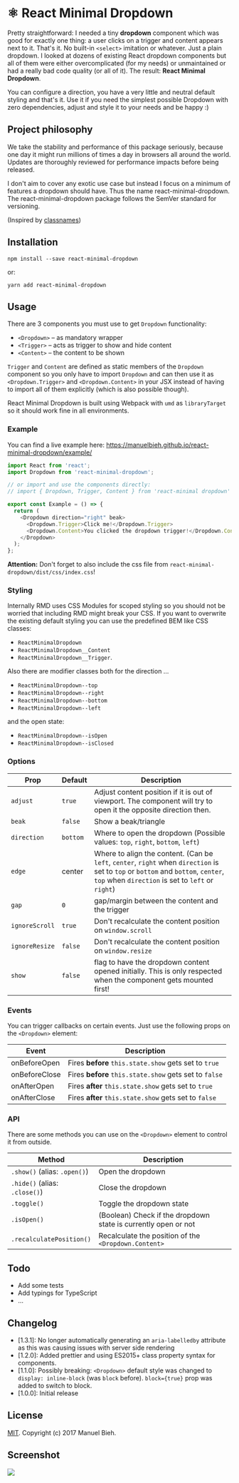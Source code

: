 # ⚛ React Minimal Dropdown

Pretty straightforward: I needed a tiny **dropdown** component which was good for exactly one thing: a user clicks on a trigger and content appears next to it. That's it. No built-in `<select>` imitation or whatever. Just a plain dropdown. I looked at dozens of existing React dropdown components but all of them were either overcomplicated (for my needs) or unmaintained or had a really bad code quality (or all of it). The result: **React Minimal Dropdown**.

You can configure a direction, you have a very little and neutral default styling and that's it. Use it if you need the simplest possible Dropdown with zero dependencies, adjust and style it to your needs and be happy :)

## Project philosophy

We take the stability and performance of this package seriously, because one day it might run millions of times a day in browsers all around the world. Updates are thoroughly reviewed for performance impacts before being released.

I don't aim to cover any exotic use case but instead I focus on a minimum of features a dropdown should have. Thus the name react-minimal-dropdown. The react-minimal-dropdown package follows the SemVer standard for versioning.

(Inspired by [classnames](https://github.com/JedWatson/classnames#project-philosophy))

## Installation

```
npm install --save react-minimal-dropdown
```
or:
```
yarn add react-minimal-dropdown
```

## Usage

There are 3 components you must use to get `Dropdown` functionality:

*   `<Dropdown>` – as mandatory wrapper
*   `<Trigger>` – acts as trigger to show and hide content
*   `<Content>` – the content to be shown

`Trigger` and `Content` are defined as static members of the `Dropdown` component so you only have to import `Dropdown` and can then use it as `<Dropdown.Trigger>` and `<Dropdown.Content>` in your JSX instead of having to import all of them explicitly (which is also possible though).

React Minimal Dropdown is built using Webpack with `umd` as `libraryTarget` so it should work fine in all environments.

### Example

You can find a live example here:
https://manuelbieh.github.io/react-minimal-dropdown/example/

```js
import React from 'react';
import Dropdown from 'react-minimal-dropdown';

// or import and use the components directly:
// import { Dropdown, Trigger, Content } from 'react-minimal dropdown'

export const Example = () => {
  return (
    <Dropdown direction="right" beak>
      <Dropdown.Trigger>Click me!</Dropdown.Trigger>
      <Dropdown.Content>You clicked the dropdown trigger!</Dropdown.Content>
    </Dropdown>
  );
};
```

**Attention:** Don't forget to also include the css file from `react-minimal-dropdown/dist/css/index.css`!

### Styling

Internally RMD uses CSS Modules for scoped styling so you should not be worried that including RMD might break your CSS. If you want to overwrite the existing default styling you can use the predefined BEM like CSS classes:

*   `ReactMinimalDropdown`
*   `ReactMinimalDropdown__Content`
*   `ReactMinimalDropdown__Trigger`.

Also there are modifier classes both for the direction …

*   `ReactMinimalDropdown--top`
*   `ReactMinimalDropdown--right`
*   `ReactMinimalDropdown--bottom`
*   `ReactMinimalDropdown--left`

and the open state:

*   `ReactMinimalDropdown--isOpen`
*   `ReactMinimalDropdown--isClosed`

### Options

| Prop         | Default  | Description                                                                                                                                                                            |
| ------------ | -------- | -------------------------------------------------------------------------------------------------------------------------------------------------------------------------------------- |
| `adjust`       | `true`   | Adjust content position if it is out of viewport. The component will try to open it the opposite direction then.                                                                                 |
| `beak`         | `false`  | Show a beak/triangle                                                                                                                                                                   |
| `direction`    | `bottom` | Where to open the dropdown (Possible values: `top`, `right`, `bottom`, `left`)                                                                                                         |
| `edge`         | center   | Where to align the content. (Can be `left`, `center`, `right` when `direction` is set to `top` or `bottom` and `bottom`, `center`, `top` when `direction` is set to `left` or `right`) |
| `gap`          | `0`      | gap/margin between the content and the trigger                                                                                                                                         |
| `ignoreScroll` | `true`   | Don't recalculate the content position on `window.scroll`                                                                                                                              |
| `ignoreResize` | `false`  | Don't recalculate the content position on `window.resize`                                                                                                                              |
| `show`         | `false`  | flag to have the dropdown content opened initially. This is only respected when the component gets mounted first!                                                                      |

### Events

You can trigger callbacks on certain events. Just use the following props on the `<Dropdown>` element:

| Event         | Description                                            |
| ------------- | ------------------------------------------------------ |
| onBeforeOpen  | Fires **before** `this.state.show` gets set to `true`  |
| onBeforeClose | Fires **before** `this.state.show` gets set to `false` |
| onAfterOpen   | Fires **after** `this.state.show` gets set to `true`   |
| onAfterClose  | Fires **after** `this.state.show` gets set to `false`  |

### API

There are some methods you can use on the `<Dropdown>` element to control it from outside.

| Method                        | Description                                                    |
| ----------------------------- | -------------------------------------------------------------- |
| `.show()` (alias: `.open()`)  | Open the dropdown                                              |
| `.hide()` (alias: `.close()`) | Close the dropdown                                             |
| `.toggle()`                   | Toggle the dropdown state                                      |
| `.isOpen()`                   | (Boolean) Check if the dropdown state is currently open or not |
| `.recalculatePosition()`      | Recalculate the position of the `<Dropdown.Content>`           |

## Todo

*   Add some tests
*   Add typings for TypeScript
*   …

## Changelog
*   [1.3.1]: No longer automatically generating an `aria-labelledby` attribute as this was causing issues with server side rendering
*   [1.2.0]: Added prettier and using ES2015+ class property syntax for components.
*   [1.1.0]: Possibly breaking: `<Dropdown>` default style was changed to `display: inline-block` (was `block` before). `block={true}` prop was added to switch to block.
*   [1.0.0]: Initial release

## License

[MIT](LICENSE). Copyright (c) 2017 Manuel Bieh.

## Screenshot

![](example/screenshot.png)
